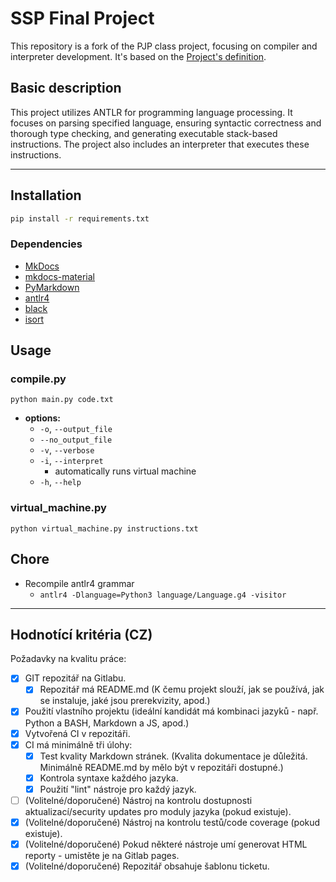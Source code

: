 # SSP Final Project

This repository is a fork of the PJP class project, focusing on compiler and interpreter development.
It's based on the [Project's definition](http://behalek.cs.vsb.cz/wiki/index.php/PLC_Project).

## Basic description

This project utilizes ANTLR for programming language processing. It focuses on parsing specified language, ensuring
syntactic correctness and thorough type checking, and generating executable stack-based instructions.
The project also includes an interpreter that executes these instructions.

---

## Installation

```bash
pip install -r requirements.txt
```

### Dependencies

- [MkDocs](https://github.com/mkdocs/mkdocs)
- [mkdocs-material](https://github.com/squidfunk/mkdocs-material)
- [PyMarkdown](https://github.com/jackdewinter/pymarkdown)
- [antlr4](https://github.com/antlr/antlr4)
- [black](https://github.com/psf/black)
- [isort](https://github.com/PyCQA/isort)

## Usage

### compile.py

```shell
python main.py code.txt
```

- **options:**
  - `-o`, `--output_file`
  - `--no_output_file`
  - `-v`, `--verbose`
  - `-i`, `--interpret`
    - automatically runs virtual machine
  - `-h`, `--help`

### virtual_machine.py

```shell
python virtual_machine.py instructions.txt
```

## Chore

- Recompile antlr4 grammar
  - `antlr4 -Dlanguage=Python3 language/Language.g4 -visitor`

---

## Hodnotící kritéria (CZ)

Požadavky na kvalitu práce:

- [x] GIT repozitář na Gitlabu.
  - [x] Repozitář má README.md (K čemu projekt slouží, jak se používá, jak se instaluje, jaké jsou prerekvizity,
    apod.)
- [x] Použití vlastního projektu (ideální kandidát má kombinaci jazyků - např. Python a BASH, Markdown a JS, apod.)
- [x] Vytvořená CI v repozitáři.
- [x] CI má minimálně tři úlohy:
  - [x] Test kvality Markdown stránek. (Kvalita dokumentace je důležitá. Minimálně README.md by mělo být v repozitáři
    dostupné.)
  - [x] Kontrola syntaxe každého jazyka.
  - [x] Použití "lint" nástroje pro každý jazyk.
- [ ] (Volitelné/doporučené) Nástroj na kontrolu dostupnosti aktualizací/security updates pro moduly jazyka (pokud
  existuje).
- [X] (Volitelné/doporučené) Nástroj na kontrolu testů/code coverage (pokud existuje).
- [X] (Volitelné/doporučené) Pokud některé nástroje umí generovat HTML reporty - umistěte je na Gitlab pages.
- [X] (Volitelné/doporučené) Repozitář obsahuje šablonu ticketu.
